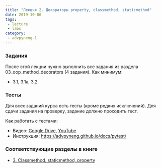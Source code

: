```yaml
---
title: "Лекция 2. Декораторы property, classmethod, staticmethod"
date: 2019-10-06
tags:
 - lecture
 - labs
category:
 - advpyneng-1
---
```


### Задания

После этой лекции нужно выполнить все задания из раздела 03_oop_method_decorators (4 задания).
Как минимум:

* 3.1, 3.1a, 3.2


### Тесты

Для всех заданий курса есть тесты (кроме редких исключений). Для сдачи задания на проверку,
задание должно проходить тест.

Как работать с тестами:

* Видео: [Google Drive](https://drive.google.com/open?id=1Zz1-7hwIO8LJFAXeFAuK0k7OvH7RODVm), [YouTube](https://youtu.be/R8vWoJ13MFM)
* Инструкция: https://advpyneng.github.io/docs/pytest/


### Соответствующие разделы в книге

* [3. Classmethod, staticmethod, property](https://pyneng2.readthedocs.io/en/latest/book/03_oop_method_decorators/index.html)

